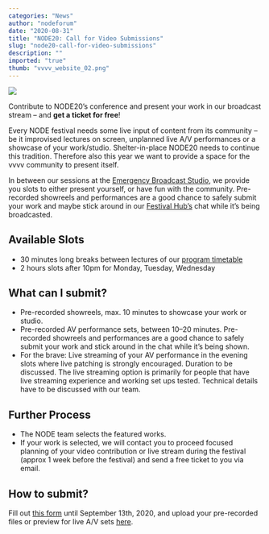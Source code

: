 ```yaml
---
categories: "News"
author: "nodeforum"
date: "2020-08-31"
title: "NODE20: Call for Video Submissions"
slug: "node20-call-for-video-submissions"
description: ""
imported: "true"
thumb: "vvvv_website_02.png"
---
```



![](vvvv_website_02.png) 

Contribute to NODE20’s conference and present your work in our broadcast stream – and **get a ticket for free**!

Every NODE festival needs some live input of content from its community – be it improvised lectures on screen, unplanned live A/V performances or a showcase of your work/studio. Shelter-in-place NODE20 needs to continue this tradition. Therefore also this year we want to provide a space for the vvvv community to present itself.

In between our sessions at the [Emergency Broadcast Studio](https://20.nodeforum.org/program/conference/), we provide you slots to either present yourself, or have fun with the community. Pre-recorded showreels and performances are a good chance to safely submit your work and maybe stick around in our [Festival Hub’s](https://20.nodeforum.org/festival-hub/) chat while it’s being broadcasted.

## Available Slots
* 30 minutes long breaks between lectures of our [program timetable](https://20.nodeforum.org/program/)
* 2 hours slots after 10pm for Monday, Tuesday, Wednesday


## What can I submit?
* Pre-recorded showreels, max. 10 minutes to showcase your work or studio.
* Pre-recorded AV performance sets, between 10–20 minutes. Pre-recorded showreels and performances are a good chance to safely submit your work and stick around in the chat while it’s being shown.
* For the brave: Live streaming of your AV performance in the evening slots where live patching is strongly encouraged. Duration to be discussed. The live streaming option is primarily for people that have live streaming experience and working set ups tested. Technical details have to be discussed with our team. 

## Further Process
* The NODE team selects the featured works.
* If your work is selected, we will contact you to proceed focused planning of your video contribution or live stream during the festival (approx 1 week before the festival) and send a free ticket to you via email.

## How to submit?
Fill out [this form](https://docs.google.com/forms/d/17vvnkY-1KmF4fvLKkl4gzCYw6dYyXOQOAiAwLgfpnD8/edit) until  September 13th, 2020, and upload your pre-recorded files or preview for live A/V sets [here](http://submit.nodeforum.org/index.php/s/RefbBq4KS6XZPJr).